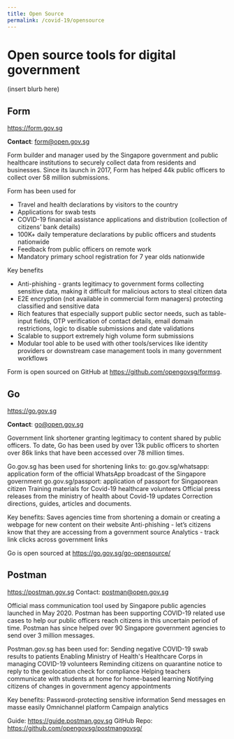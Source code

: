 ```yaml
---
title: Open Source
permalink: /covid-19/opensource
---
```

# Open source tools for digital government

(insert blurb here)

## Form
https://form.gov.sg

**Contact**: form@open.gov.sg

Form builder and manager used by the Singapore government and public healthcare institutions to securely collect data from residents and businesses. Since its launch in 2017, Form has helped 44k public officers to collect over 58 million submissions.

Form has been used for
* Travel and health declarations by visitors to the country
* Applications for swab tests
* COVID-19 financial assistance applications and distribution (collection of citizens’ bank details)
* 100K+ daily temperature declarations by public officers and students nationwide
* Feedback from public officers on remote work
* Mandatory primary school registration for 7 year olds nationwide 

Key benefits
* Anti-phishing - grants legitimacy to government forms collecting sensitive data, making it difficult for malicious actors to steal citizen data 
* E2E encryption (not available in commercial form managers) protecting classified and sensitive data
* Rich features that especially support public sector needs, such as table-input fields, OTP verification of contact details, email domain restrictions, logic to disable submissions and date validations
* Scalable to support extremely high volume form submissions
* Modular tool able to be used with other tools/services like identity providers or downstream case management tools in many government workflows

Form is open sourced on GitHub at https://github.com/opengovsg/formsg. 



## Go
https://go.gov.sg

**Contact**: go@open.gov.sg  

Government link shortener granting legitimacy to content shared by public officers. To date, Go has been used by over 13k public officers to shorten over 86k links that have been accessed over 78 million times.

Go.gov.sg has been used for shortening links to:
go.gov.sg/whatsapp: application form of the official WhatsApp broadcast of the Singapore government
go.gov.sg/passport: application of passport for Singaporean citizen
Training materials for Covid-19 healthcare volunteers 
Official press releases from the ministry of health about Covid-19 updates
Correction directions, guides, articles and documents.

Key benefits:
Saves agencies time from shortening a domain or creating a webpage for new content on their website
Anti-phishing - let’s citizens know that they are accessing from a government source
Analytics - track link clicks across government links

Go is open sourced at https://go.gov.sg/go-opensource/

## Postman
https://postman.gov.sg 
Contact: postman@open.gov.sg

Official mass communication tool used by Singapore public agencies launched in May 2020. Postman has been supporting COVID-19 related use cases to help our public officers reach citizens in this uncertain period of time. Postman has since helped over 90 Singapore government agencies to send over 3 million messages. 

Postman.gov.sg has been used for:
Sending negative COVID-19 swab results to patients
Enabling Ministry of Health's Healthcare Corps in managing COVID-19 volunteers
Reminding citizens on quarantine notice to reply to the geolocation check for compliance
Helping teachers communicate with students at home for home-based learning
Notifying citizens of changes in government agency appointments

Key benefits:
Password-protecting sensitive information
Send messages en masse easily
Omnichannel platform
Campaign analytics

Guide: https://guide.postman.gov.sg 
GitHub Repo: https://github.com/opengovsg/postmangovsg/